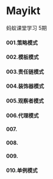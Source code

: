 # Mayikt
蚂蚁课堂学习 5期

#### 001.策略模式
#### 002.模板模式
#### 003.责任链模式
#### 004.装饰器模式
#### 005.观察者模式
#### 006.代理模式
#### 007.
#### 008.
#### 009.
#### 010.单例模式


